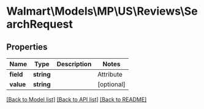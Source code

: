 # Walmart\Models\MP\US\Reviews\SearchRequest

## Properties

Name | Type | Description | Notes
------------ | ------------- | ------------- | -------------
**field** | **string** | | Attribute | Description | Data Type | | --- | ----------- | ------- | | ITEM_NAME | Product name | string | | SKU | Specifies the item identified. This value is defined by the seller. | string | | [optional]
**value** | **string** |  | [optional]


[[Back to Model list]](./) [[Back to API list]](../../../../../README.md#supported-apis) [[Back to README]](../../../../../README.md)
